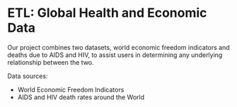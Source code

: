 # ETL: Global Health and Economic Data

Our project combines two datasets, world economic freedom indicators and deaths due to AIDS and HIV, to assist users in determining any underlying relationship between the two. 

Data sources: 
* World Economic Freedom Indicators
* AIDS and HIV death rates around the World

